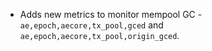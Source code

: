 * Adds new metrics to monitor mempool GC - `ae,epoch,aecore,tx_pool,gced` and `ae,epoch,aecore,tx_pool,origin_gced`.
